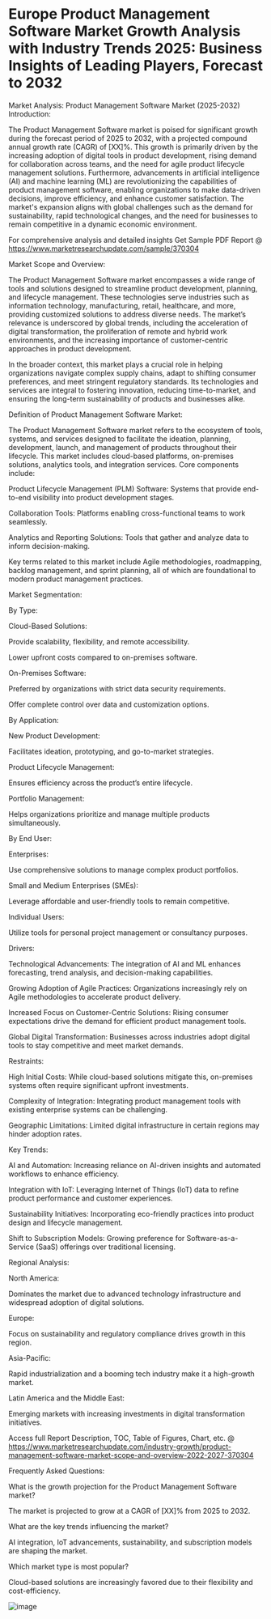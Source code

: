 # Europe Product Management Software Market Growth Analysis with Industry Trends 2025: Business Insights of Leading Players, Forecast to 2032
Market Analysis: Product Management Software Market (2025-2032)
Introduction:

The Product Management Software market is poised for significant growth during the forecast period of 2025 to 2032, with a projected compound annual growth rate (CAGR) of [XX]%. This growth is primarily driven by the increasing adoption of digital tools in product development, rising demand for collaboration across teams, and the need for agile product lifecycle management solutions. Furthermore, advancements in artificial intelligence (AI) and machine learning (ML) are revolutionizing the capabilities of product management software, enabling organizations to make data-driven decisions, improve efficiency, and enhance customer satisfaction. The market's expansion aligns with global challenges such as the demand for sustainability, rapid technological changes, and the need for businesses to remain competitive in a dynamic economic environment.

For comprehensive analysis and detailed insights Get Sample PDF Report @ https://www.marketresearchupdate.com/sample/370304


Market Scope and Overview:

The Product Management Software market encompasses a wide range of tools and solutions designed to streamline product development, planning, and lifecycle management. These technologies serve industries such as information technology, manufacturing, retail, healthcare, and more, providing customized solutions to address diverse needs. The market’s relevance is underscored by global trends, including the acceleration of digital transformation, the proliferation of remote and hybrid work environments, and the increasing importance of customer-centric approaches in product development.

In the broader context, this market plays a crucial role in helping organizations navigate complex supply chains, adapt to shifting consumer preferences, and meet stringent regulatory standards. Its technologies and services are integral to fostering innovation, reducing time-to-market, and ensuring the long-term sustainability of products and businesses alike.

Definition of Product Management Software Market:

The Product Management Software market refers to the ecosystem of tools, systems, and services designed to facilitate the ideation, planning, development, launch, and management of products throughout their lifecycle. This market includes cloud-based platforms, on-premises solutions, analytics tools, and integration services. Core components include:

Product Lifecycle Management (PLM) Software: Systems that provide end-to-end visibility into product development stages.

Collaboration Tools: Platforms enabling cross-functional teams to work seamlessly.

Analytics and Reporting Solutions: Tools that gather and analyze data to inform decision-making.

Key terms related to this market include Agile methodologies, roadmapping, backlog management, and sprint planning, all of which are foundational to modern product management practices.

Market Segmentation:

By Type:

Cloud-Based Solutions:

Provide scalability, flexibility, and remote accessibility.

Lower upfront costs compared to on-premises software.

On-Premises Software:

Preferred by organizations with strict data security requirements.

Offer complete control over data and customization options.

By Application:

New Product Development:

Facilitates ideation, prototyping, and go-to-market strategies.

Product Lifecycle Management:

Ensures efficiency across the product’s entire lifecycle.

Portfolio Management:

Helps organizations prioritize and manage multiple products simultaneously.

By End User:

Enterprises:

Use comprehensive solutions to manage complex product portfolios.

Small and Medium Enterprises (SMEs):

Leverage affordable and user-friendly tools to remain competitive.

Individual Users:

Utilize tools for personal project management or consultancy purposes.

Drivers:

Technological Advancements: The integration of AI and ML enhances forecasting, trend analysis, and decision-making capabilities.

Growing Adoption of Agile Practices: Organizations increasingly rely on Agile methodologies to accelerate product delivery.

Increased Focus on Customer-Centric Solutions: Rising consumer expectations drive the demand for efficient product management tools.

Global Digital Transformation: Businesses across industries adopt digital tools to stay competitive and meet market demands.

Restraints:

High Initial Costs: While cloud-based solutions mitigate this, on-premises systems often require significant upfront investments.

Complexity of Integration: Integrating product management tools with existing enterprise systems can be challenging.

Geographic Limitations: Limited digital infrastructure in certain regions may hinder adoption rates.

Key Trends:

AI and Automation: Increasing reliance on AI-driven insights and automated workflows to enhance efficiency.

Integration with IoT: Leveraging Internet of Things (IoT) data to refine product performance and customer experiences.

Sustainability Initiatives: Incorporating eco-friendly practices into product design and lifecycle management.

Shift to Subscription Models: Growing preference for Software-as-a-Service (SaaS) offerings over traditional licensing.

Regional Analysis:

North America:

Dominates the market due to advanced technology infrastructure and widespread adoption of digital solutions.

Europe:

Focus on sustainability and regulatory compliance drives growth in this region.

Asia-Pacific:

Rapid industrialization and a booming tech industry make it a high-growth market.

Latin America and the Middle East:

Emerging markets with increasing investments in digital transformation initiatives.

Access full Report Description, TOC, Table of Figures, Chart, etc. @ https://www.marketresearchupdate.com/industry-growth/product-management-software-market-scope-and-overview-2022-2027-370304


Frequently Asked Questions:

What is the growth projection for the Product Management Software market?

The market is projected to grow at a CAGR of [XX]% from 2025 to 2032.

What are the key trends influencing the market?

AI integration, IoT advancements, sustainability, and subscription models are shaping the market.

Which market type is most popular?

Cloud-based solutions are increasingly favored due to their flexibility and cost-efficiency.

![image](https://github.com/user-attachments/assets/468f9b4e-3b4b-4cf7-a86f-3b4a80eecbf0)

